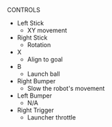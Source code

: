 CONTROLS

- Left Stick
  - XY movement
- Right Stick
  - Rotation
- X
  - Align to goal
- B
  - Launch ball
- Right Bumper
  - Slow the robot's movement
- Left Bumper
  - N/A
- Right Trigger
  - Launcher throttle